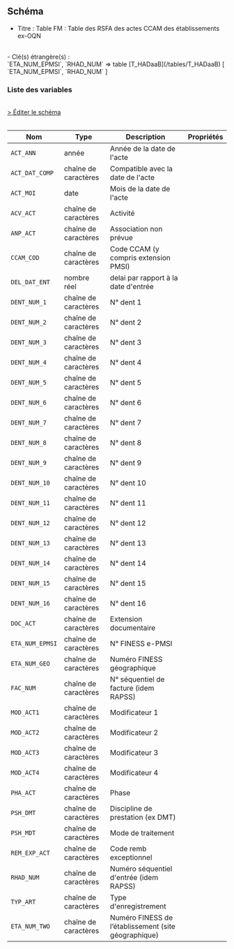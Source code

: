 ## Schéma

- Titre : Table FM : Table des RSFA des actes CCAM des établissements ex-OQN
<br />
- Clé(s) étrangère(s) : <br />
`ETA_NUM_EPMSI`, `RHAD_NUM` => table [T_HADaaB](/tables/T_HADaaB) [ `ETA_NUM_EPMSI`, `RHAD_NUM` ]<br />

### Liste des variables
<br />
<div>
    <a href="https://gitlab.com/healthdatahub/schema-snds/edit/master/schemas/PMSI/PMSI%20HAD/T_HADaaFM.json"  
    arget="_blank" rel="noopener noreferrer">> Éditer le schéma</a>
    <OutboundLink />
</div>
<br />

Nom|Type|Description|Propriétés
-|-|-|-
`ACT_ANN`|année|Année de la date de l&#x27;acte||
`ACT_DAT_COMP`|chaîne de caractères|Compatible avec la date de l&#x27;acte||
`ACT_MOI`|date|Mois de la date de l&#x27;acte||
`ACV_ACT`|chaîne de caractères|Activité||
`ANP_ACT`|chaîne de caractères|Association non prévue||
`CCAM_COD`|chaîne de caractères|Code CCAM (y compris extension PMSI)||
`DEL_DAT_ENT`|nombre réel|delai par rapport à la date d&#x27;entrée||
`DENT_NUM_1`|chaîne de caractères|N° dent 1||
`DENT_NUM_2`|chaîne de caractères|N° dent 2||
`DENT_NUM_3`|chaîne de caractères|N° dent 3||
`DENT_NUM_4`|chaîne de caractères|N° dent 4||
`DENT_NUM_5`|chaîne de caractères|N° dent 5||
`DENT_NUM_6`|chaîne de caractères|N° dent 6||
`DENT_NUM_7`|chaîne de caractères|N° dent 7||
`DENT_NUM_8`|chaîne de caractères|N° dent 8||
`DENT_NUM_9`|chaîne de caractères|N° dent 9||
`DENT_NUM_10`|chaîne de caractères|N° dent 10||
`DENT_NUM_11`|chaîne de caractères|N° dent 11||
`DENT_NUM_12`|chaîne de caractères|N° dent 12||
`DENT_NUM_13`|chaîne de caractères|N° dent 13||
`DENT_NUM_14`|chaîne de caractères|N° dent 14||
`DENT_NUM_15`|chaîne de caractères|N° dent 15||
`DENT_NUM_16`|chaîne de caractères|N° dent 16||
`DOC_ACT`|chaîne de caractères|Extension documentaire||
`ETA_NUM_EPMSI`|chaîne de caractères|N° FINESS e-PMSI||
`ETA_NUM_GEO`|chaîne de caractères|Numéro FINESS  géographique||
`FAC_NUM`|chaîne de caractères|N° séquentiel de facture (idem RAPSS)||
`MOD_ACT1`|chaîne de caractères|Modificateur 1||
`MOD_ACT2`|chaîne de caractères|Modificateur 2||
`MOD_ACT3`|chaîne de caractères|Modificateur 3||
`MOD_ACT4`|chaîne de caractères|Modificateur 4||
`PHA_ACT`|chaîne de caractères|Phase||
`PSH_DMT`|chaîne de caractères|Discipline de prestation (ex DMT)||
`PSH_MDT`|chaîne de caractères|Mode de traitement||
`REM_EXP_ACT`|chaîne de caractères|Code remb exceptionnel||
`RHAD_NUM`|chaîne de caractères|Numéro séquentiel d&#x27;entrée (idem RAPSS)||
`TYP_ART`|chaîne de caractères|Type d&#x27;enregistrement||
`ETA_NUM_TWO`|chaîne de caractères|Numéro FINESS de l’établissement (site géographique)||

